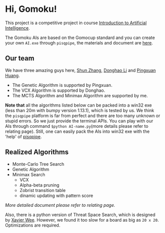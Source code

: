 # Hi, Gomoku!

This project is a competitive project in course [Introduction to Artificial Intelligence](http://www.sdspeople.fudan.edu.cn/zywei/DATA130008/index.html).

The Gomoku AIs are based on the Gomocup standard and you can create your own `AI.exe` through `pisqpipe`, the materials and document are [here](https://github.com/zhangshun97/AI_Gomocup/tree/master/pisqpipe).

## Our team

We have three amazing guys here, [Shun Zhang](https://github.com/zhangshun97), [Donghao Li](https://github.com/Lidonghao1996) and [Pingxuan Huang](https://github.com/Explorerhpx).

- The Genetic Algorithm is supported by Pingxuan.
- The VCX Algorithm is supported by Donghao.
- The MCTS Algorithm and Minimax Algorithm are supported by me.

**Note that** all the algorithms listed below can be packed into a win32 exe (less than 20m with bumpy version 1.13.1), which is tested by us. We think the `pisqpipe` platform is far from perfect and there are too many unknown or stupid errors. So we just provide the terminal APIs. You can play with our AIs through command `$python AI-name.py`(more details please refer to relating page). Still, one can easily pack the AIs into win32 exe with the 'help' of [pisqpipe](https://github.com/zhangshun97/AI_Gomocup/tree/master/pisqpipe).

## Realized Algorithms

- Monte-Carlo Tree Search
- Genetic Algorithm
- Minimax Search
  - VCX
  - Alpha-beta pruning
  - Zobrist transition table
  - dinamic updating with pattern score

*More detailed document please refer to relating page.*

Also, there is a python version of Threat Space Search, which is designed by [Xavier Wee](https://github.com/xavierwwj). However, we found it too slow for a board as big as `20 x 20`. Optimizations are required.